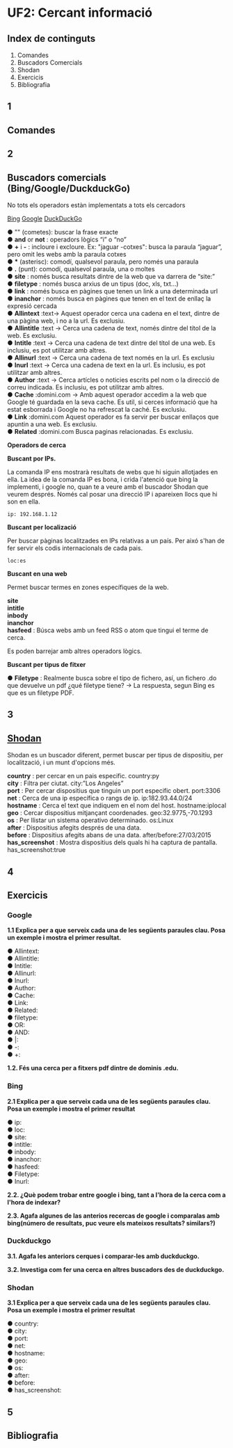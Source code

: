 # UF2: Cercant informació

## Index de continguts

1. Comandes
2. Buscadors Comercials
3. Shodan
4. Exercicis
5. Bibliografia

## 1

## Comandes

## 2

## Buscadors comercials (Bing/Google/DuckduckGo)

No tots els operadors estàn implementats a tots els cercadors

[Bing](https://www.bing.com) [Google](https://www.google.com) [DuckDuckGo](https://duckduckgo.com/)

● "" (cometes): buscar la frase exacte  
● __and__ or __not__ : operadors lògics “i” o “no”  
● __+__ i __-__ : incloure i excloure. Ex: "jaguar -cotxes": busca la paraula “jaguar”, pero omit les webs amb la paraula cotxes  
● __*__ (asterisc): comodí, qualsevol paraula, pero només una paraula  
● __.__ (punt): comodí, qualsevol paraula, una o moltes  
● __site__ : només busca resultats dintre de la web que va darrera de “site:”  
● __filetype__ : només busca arxius de un tipus (doc, xls, txt...)  
● __link__ : només busca en pàgines que tenen un link a una determinada url  
● __inanchor__ : només busca en pàgines que tenen en el text de enllaç la expresió cercada  
● __Allintext__ :text-> Aquest operador cerca una cadena en el text, dintre de una pàgina web, i no a la url. Es exclusiu.  
● __Allintitle__ :text → Cerca una cadena de text, només dintre del títol de la web. Es exclusiu.  
● __Intitle__ :text → Cerca una cadena de text dintre del títol de una web. Es inclusiu, es pot utilitzar amb altres.  
● __Allinurl__ :text → Cerca una cadena de text només en la url. Es exclusiu  
● __Inurl__ :text → Cerca una cadena de text en la url. Es inclusiu, es pot utilitzar amb altres.  
● __Author__ :text → Cerca artícles o noticies escrits pel nom o la direcció de correu indicada. Es inclusiu, es pot utilitzar amb altres.  
● __Cache__ :domini.com → Amb aquest operador accedim a la web que Google té guardada en la seva cache. Es util, si cerces informació que ha estat esborrada i Google no ha refrescat la caché. Es exclusiu.  
● __Link__ :domini.com Aquest operador es fa servir per buscar enllaços que apuntin a una web. Es exclusiu.  
● __Related__ :domini.com Busca paginas relacionadas. Es exclusiu.  


**Operadors de cerca**

**Buscant por IPs.**

La comanda IP ens mostrarà resultats de webs que hi siguin allotjades en ella. La idea
de la comanda IP es bona, i crida l'atenció que bing la implementi, i google no, quan
te a veure amb el buscador Shodan que veurem després. Només cal posar una direcció IP
i apareixen llocs que hi son en ella.
```
ip: 192.168.1.12
```

**Buscant per localizació**

Per buscar pàginas localitzades en IPs relativas a un país. Per aixó s'han de fer
servir els codis internacionals de cada pais.
```
loc:es
```

**Buscant en una web**

Permet buscar termes en zones específiques de la web.

__site__  
__intitle__  
__inbody__  
__inanchor__  
__hasfeed__ : Búsca webs amb un feed RSS o atom que tingui el terme de cerca.

Es poden barrejar amb altres operadors lògics.

**Buscant per tipus de fitxer**

● __Filetype__ : Realmente busca sobre el tipo de fichero, así, un fichero .do que
devuelve un pdf ¿qué filetype tiene? -> La respuesta, segun Bing es que es un
filetype PDF.

## 3

## [Shodan](https://www.shodan.io/)

Shodan es un buscador diferent, permet buscar per tipus de dispositiu, per
localització, i un munt d'opcions més.

__country__ : per cercar en un pais especific. country:py  
__city__ : Filtra per ciutat. city:”Los Angeles”  
__port__ : Per cercar dispositius que tinguin un port especific obert. port:3306  
__net__ : Cerca de una ip específica o rangs de ip. ip:182.93.44.0/24  
__hostname__ : Cerca el text que indiquem en el nom del host. hostname:iplocal  
__geo__ : Cercar dispositius mitjançant coordenades. geo:32.9775,-70.1293  
__os__ : Per llistar un sistema operativo determinado. os:Linux  
__after__ : Dispositius afegits després de una data.  
__before__ : Dispositius afegits abans de una data. after/before:27/03/2015  
__has_screenshot__ : Mostra dispositius dels quals hi ha captura de pantalla. has_screenshot:true  

## 4

## Exercicis

### Google

**1.1 Explica per a que serveix cada una de les següents paraules clau. Posa un exemple
i mostra el primer resultat.**

● Allintext:  
● Allintitle:  
● Intitle:  
● Allinurl:  
● Inurl:  
● Author:  
● Cache:  
● Link:  
● Related:  
● filetype:  
● OR:  
● AND:  
● |:  
● -:  
● +:  

**1.2. Fés una cerca per a fitxers pdf dintre de dominis .edu.**

### Bing

**2.1 Explica per a que serveix cada una de les següents paraules clau. Posa un exemple
i mostra el primer resultat**

● ip:  
● loc:  
● site:  
● intitle:  
● inbody:  
● inanchor:  
● hasfeed:  
● Filetype:  
● Inurl:  

**2.2. ¿Què podem trobar entre google i bing, tant a l'hora de la cerca com a l'hora de
indexar?**  

**2.3. Agafa algunes de las anterios recercas de google i comparalas amb bing(número de
resultats, puc veure els mateixos resultats? similars?)**  

### Duckduckgo

**3.1. Agafa les anteriors cerques i comparar-les amb duckduckgo.**  

**3.2. Investiga com fer una cerca en altres buscadors des de duckduckgo.**  

### Shodan

**3.1 Explica per a que serveix cada una de les següents paraules clau. Posa un exemple
i mostra el primer resultat**

● country:  
● city:  
● port:  
● net:  
● hostname:  
● geo:  
● os:  
● after:  
● before:  
● has_screenshot:  

## 5

## Bibliografia


